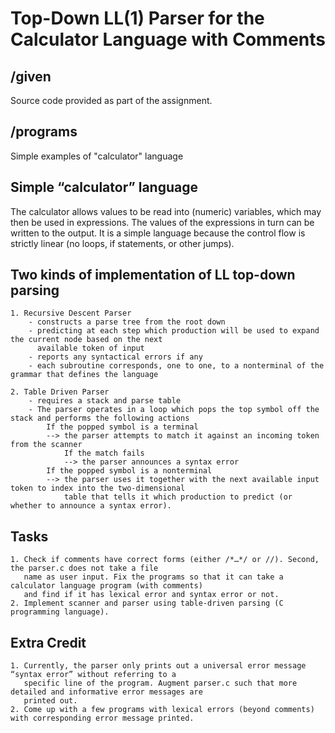 # Top-Down LL(1) Parser for the Calculator Language with Comments

## /given
  Source code provided as part of the assignment.
## /programs
  Simple examples of "calculator" language

## Simple “calculator” language
  The calculator allows values to be read into (numeric) variables, which may then be used in
  expressions. The values of the expressions in turn can be written to the output. It is a simple language
  because the control flow is strictly linear (no loops, if statements, or other jumps).

## Two kinds of implementation of LL top-down parsing
    1. Recursive Descent Parser
        - constructs a parse tree from the root down
        - predicting at each step which production will be used to expand the current node based on the next
          available token of input
        - reports any syntactical errors if any
        - each subroutine corresponds, one to one, to a nonterminal of the grammar that defines the language
        
    2. Table Driven Parser
        - requires a stack and parse table
        - The parser operates in a loop which pops the top symbol off the stack and performs the following actions
            If the popped symbol is a terminal
            --> the parser attempts to match it against an incoming token from the scanner
                If the match fails
                --> the parser announces a syntax error
            If the popped symbol is a nonterminal
            --> the parser uses it together with the next available input token to index into the two-dimensional
                table that tells it which production to predict (or whether to announce a syntax error).
                   
## Tasks
    1. Check if comments have correct forms (either /*…*/ or //). Second, the parser.c does not take a file 
       name as user input. Fix the programs so that it can take a calculator language program (with comments)
       and find if it has lexical error and syntax error or not.
    2. Implement scanner and parser using table-driven parsing (C programming language).
    
## Extra Credit
    1. Currently, the parser only prints out a universal error message “syntax error” without referring to a 
       specific line of the program. Augment parser.c such that more detailed and informative error messages are 
       printed out.
    2. Come up with a few programs with lexical errors (beyond comments) with corresponding error message printed.
